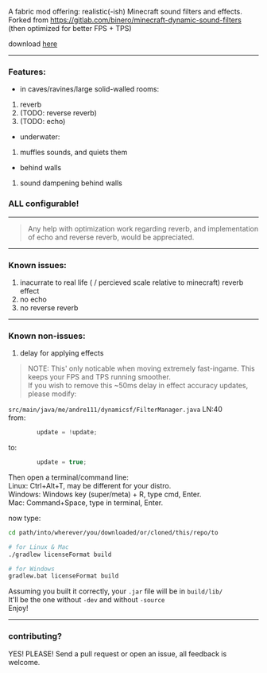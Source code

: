 A fabric mod offering: realistic(-ish) Minecraft sound filters and effects.  
Forked from https://gitlab.com/binero/minecraft-dynamic-sound-filters (then optimized for better FPS + TPS)  

download [here](https://gitlab.com/mikenrafter1/mc-dyn-sfx/-/releases)

---

### Features:

- in caves/ravines/large solid-walled rooms:
1. reverb
2. (TODO: reverse reverb)
3. (TODO: echo)

- underwater:
1. muffles sounds, and quiets them

- behind walls
1. sound dampening behind walls

### **ALL configurable!**

---

> Any help with optimization work regarding reverb, and implementation of echo and reverse reverb, would be appreciated.

---

### Known issues:
1. inacurrate to real life ( / percieved scale relative to minecraft) reverb effect
2. no echo
3. no reverse reverb

---

### Known non-issues:
1. delay for applying effects
> NOTE: This' only noticable when moving extremely fast-ingame.
> This keeps your FPS and TPS running smoother.  
> If you wish to remove this ~50ms delay in effect accuracy updates, please modify:

`src/main/java/me/andre111/dynamicsf/FilterManager.java`   LN:40  
from:
```java
        update = !update;
```
to:
```java
        update = true;
```

Then open a terminal/command line:  
Linux: Ctrl+Alt+T, may be different for your distro.  
Windows: Windows key (super/meta) + R, type cmd, Enter.  
Mac: Command+Space, type in terminal, Enter.  

now type:
```sh
cd path/into/wherever/you/downloaded/or/cloned/this/repo/to

# for Linux & Mac
./gradlew licenseFormat build

# for Windows
gradlew.bat licenseFormat build
```
Assuming you built it correctly, your `.jar` file will be in `build/lib/`  
It'll be the one without `-dev` and without `-source`  
Enjoy!

---

### contributing?
YES! PLEASE! Send a pull request or open an issue, all feedback is welcome.
